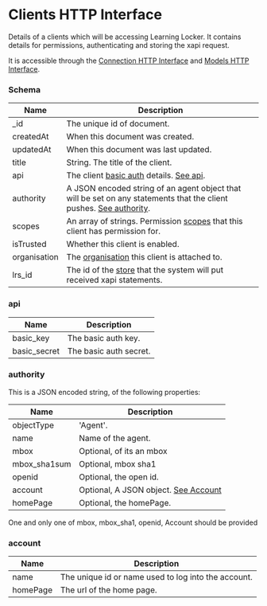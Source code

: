 ---
---

# Clients HTTP Interface

Details of a clients which will be accessing Learning Locker. It contains details for permissions, authenticating and storing the xapi request.

It is accessible through the [Connection HTTP Interface](../http-connection) and [Models HTTP Interface](../http-models).

### Schema

Name | Description
--- | ---
_id | The unique id of document.
createdAt | When this document was created.
updatedAt | When this document was last updated.
title | String. The title of the client.
api | The client [basic auth](https://en.wikipedia.org/wiki/Basic_access_authentication) details. [See api](#api).
authority | A JSON encoded string of an agent object that will be set on any statements that the client pushes. [See authority](#authority).
scopes | An array of strings. Permission [scopes](../http-roles#scopes) that this client has permission for.
isTrusted | Whether this client is enabled. 
organisation | The [organisation](../http-organisations#schema) this client is attached to.
lrs_id | The id of the [store](../http-stores#schema) that the system will put received xapi statements.

### api

Name | Description
--- | ---
basic_key | The basic auth key.
basic_secret | The basic auth secret.

### authority

This is a JSON encoded string, of the following properties:

Name | Description
--- | ---
objectType | 'Agent'.
name | Name of the agent.
mbox | Optional, of its an mbox
mbox_sha1sum | Optional, mbox sha1
openid | Optional, the open id.
account | Optional, A JSON object. [See Account](#account)
homePage | Optional, the homePage.

One and only one of mbox, mbox_sha1, openid, Account should be provided

### account

Name | Description
--- | ---
name | The unique id or name used to log into the account.
homePage | The url of the home page.
